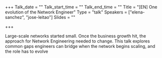 +++
Talk_date = ""
Talk_start_time = ""
Talk_end_time = ""
Title = "[EN] One evolution of the Network Engineer"
Type = "talk"
Speakers = ["elena-sanchez", "jose-leitao"]
Slides = ""

+++

Large-scale networks started small. Once the business growth hit, the approach for Network Engineering needed to change. This talk explores common gaps engineers can bridge when the network begins scaling, and the role has to evolve